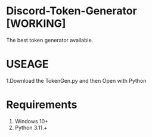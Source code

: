 # Discord-Token-Generator [WORKING]
The best token generator available. 

# USEAGE
1.Download the TokenGen.py and then Open with Python

# Requirements
1. Windows 10+
2. Python 3.11.+
